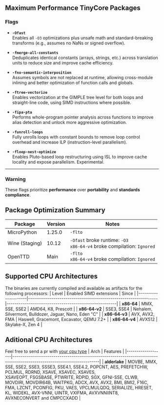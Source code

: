 ## Maximum Performance TinyCore Packages

### Flags

- **`-Ofast`**  
  Enables all `-O3` optimizations plus unsafe math and standard-breaking transforms (e.g., assumes no NaNs or signed overflow).

- **`-fmerge-all-constants`**  
  Deduplicates identical constants (arrays, strings, etc.) across translation units to reduce size and improve cache efficiency.

- **`-fno-semantic-interposition`**  
  Assumes symbols are not replaced at runtime, allowing cross-module inlining and better optimization of function calls and globals.

- **`-ftree-vectorize`**  
  Enables vectorization at the GIMPLE tree level for both loops and straight-line code, using SIMD instructions where possible.

- **`-fipa-pta`**  
  Performs whole-program pointer analysis across functions to improve alias detection and unlock more aggressive optimization.

- **`-funroll-loops`**  
  Fully unrolls loops with constant bounds to remove loop control overhead and increase ILP (instruction-level parallelism).

- **`-floop-nest-optimize`**  
  Enables Pluto-based loop restructuring using ISL to improve cache locality and expose parallelism. Experimental.

---

### Warning

These flags prioritize **performance** over **portability** and **standards compliance**.

## Package Optimization Summary

| Package        | Version  | Notes                                                                              |
|----------------|----------|------------------------------------------------------------------------------------|
| MicroPython    | 1.25.0   | `-flto`                                                                            |
| Wine (Staging) | 10.12    |  `-Ofast` broke runtime: `-O3` <br>`x86-64-v4`  broke compilation: `Ignored`       |
| OpenTTD        | Main     |  `-flto` <br>`x86-64-v4`  broke compilation: `Ignored`                             |

## Supported CPU Architectures
The binaries are currently compiled and available as artifacts for the following processors:
| Level               | Enabled SIMD extensions                                          | Since                                                  |
|---------------------|------------------------------------------------------------------|--------------------------------------------------------|
| **x86-64**          | MMX, SSE, SSE2                                                   | AMD64, K8, Prescott                                    |
| **x86-64-v2**       | SSE3, SSE4                                                       | Nehalem, Silvermont, Bulldozer, Jaguar, Nano, Eden "C" |
| **x86-64-v3**       | AVX, AVX2, FMA                                                   | Haswell, Gracemont, Excavator, QEMU 7.2+               |
| **x86-64-v4**       | AVX512                                                           | Skylake-X, Zen 4                                       |


## Aditional CPU Architectures
Feel free to send a pr with [your cpu type](https://gcc.gnu.org/onlinedocs/gcc/x86-Options.html)
| Arch              | Features                                                                                                                 |
|-------------------|--------------------------------------------------------------------------------------------------------------------------|
| **alderlake**     | MOVBE, MMX, SSE, SSE2, SSE3, SSSE3, SSE4.1, SSE4.2, POPCNT, AES, PREFETCHW, PCLMUL, RDRND, XSAVE, XSAVEC, XSAVES,<br>XSAVEOPT, FSGSBASE, PTWRITE, RDPID, SGX, GFNI-SSE, CLWB, MOVDIRI, MOVDIR64B, WAITPKG, ADCX, AVX, AVX2, BMI, BMI2, F16C,<br>FMA, LZCNT, PCONFIG, PKU, VAES, VPCLMULQDQ, SERIALIZE, HRESET, KL, WIDEKL, AVX-VNNI, UINTR, VXIFMA, AVXVNNIINT8,<br> AVXNECONVERT and CMPCCXADD  |
